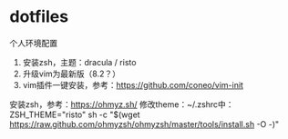 # dotfiles
个人环境配置

1. 安装zsh，主题：dracula / risto
2. 升级vim为最新版（8.2？）
3. vim插件一键安装，参考：https://github.com/coneo/vim-init

安装zsh，参考：https://ohmyz.sh/
修改theme：~/.zshrc中：ZSH_THEME="risto"
sh -c "$(wget https://raw.github.com/ohmyzsh/ohmyzsh/master/tools/install.sh -O -)"
